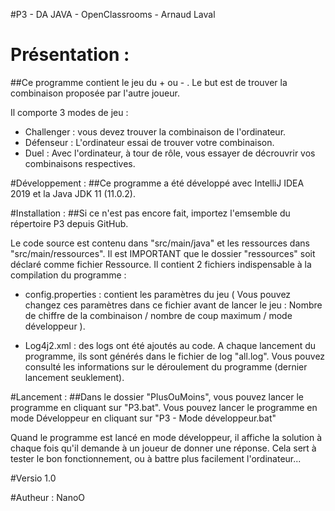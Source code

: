 #P3 - DA JAVA - OpenClassrooms - Arnaud Laval


# Présentation : 
##Ce programme contient le jeu du + ou - .
Le but est de trouver la combinaison proposée par l'autre joueur.

Il comporte 3 modes de jeu :

 - Challenger : vous devez trouver la combinaison de l'ordinateur.
 - Défenseur : L'ordinateur essai de trouver votre combinaison.
 - Duel : Avec l'ordinateur, à tour de rôle, vous essayer de décrouvrir vos combinaisons respectives.


#Développement : 
##Ce programme a été développé avec IntelliJ IDEA 2019 et la Java JDK 11 (11.0.2).


#Installation : 
##Si ce n'est pas encore fait, importez l'emsemble du répertoire P3 depuis GitHub.

Le code source est contenu dans "src/main/java" et les ressources dans "src/main/ressources".
Il est IMPORTANT que le dossier "ressources" soit déclaré comme fichier Ressource.
Il contient 2 fichiers indispensable à la compilation du programme :

 - config.properties : contient les paramètres du jeu ( Vous pouvez changez ces paramètres dans ce fichier
avant de lancer le jeu : Nombre de chiffre de la combinaison / nombre de coup maximum / mode développeur ).

 - Log4j2.xml : des logs ont été ajoutés au code. A chaque lancement du programme, ils sont générés dans le fichier
de log "all.log". Vous pouvez consulté les informations sur le déroulement du programme (dernier lancement seuklement).


#Lancement : 
##Dans le dossier "PlusOuMoins", vous pouvez lancer le programme en cliquant sur "P3.bat".
Vous pouvez lancer le programme en mode Développeur en cliquant sur "P3 - Mode développeur.bat"

Quand le programme est lancé en mode développeur, il affiche la solution à chaque fois qu'il demande à un joueur
de donner une réponse. Cela sert à tester le bon fonctionnement, ou à battre plus facilement l'ordinateur...


#Versio 1.0

#Autheur : NanoO

